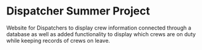 # Dispatcher Summer Project

Website for Dispatchers to display crew information connected through a database as well as added functionality to display which crews are on duty while keeping records of crews on leave. 
